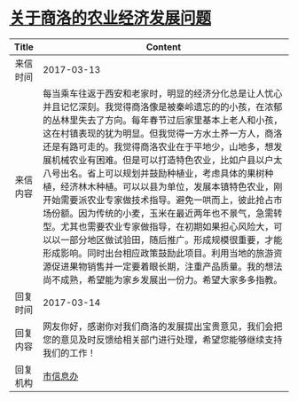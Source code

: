 # [关于商洛的农业经济发展问题](http://www.shangluo.gov.cn/zmhd/ldxxxx.jsp?urltype=leadermail.LeaderMailContentUrl&wbtreeid=1112&leadermailid=4036)

| Title |                                                                                                                                                                                                       Content                                                                                                                                                                                                        |
|:-----:|----------------------------------------------------------------------------------------------------------------------------------------------------------------------------------------------------------------------------------------------------------------------------------------------------------------------------------------------------------------------------------------------------------------------|
| 来信时间  | 2017-03-13                                                                                                                                                                                                                                                                                                                                                                                                           |
| 来信内容  | 每当乘车往返于西安和老家时，明显的经济分化总是让人忧心并且记忆深刻。我觉得商洛像是被秦岭遗忘的的小孩，在浓郁的丛林里失去了方向。每年春节过后家里基本上老人和小孩，这在村镇表现的犹为明显。但我觉得一方水土养一方人，商洛还是有路可走的。我觉得商洛农业在于平地少，山地多，想发展机械农业有困难。但是可以打造特色农业，比如户县以户太八号出名。省上可以规划并鼓励种植业，考虑具体的果树种植，经济林木种植。可以以县为单位，发展本镇特色农业，刚开始需要派农业专家做技术指导。避免一哄而上，彼此抢占市场份额。因为传统的小麦，玉米在最近两年也不景气，急需转型。尤其也需要农业专家做指导，在初期如果担心风险大，可以以一部分地区做试验田，随后推广。形成规模很重要，才能形成影响。同时出台相应政策鼓励此项目。利用当地的旅游资源促进果物销售并一定要着眼长期，注重产品质量。我的想法尚不成熟，希望能为家乡发展出一份力。希望大家多多指教。 |
| 回复时间  | 2017-03-14                                                                                                                                                                                                                                                                                                                                                                                                           |
| 回复内容  | 网友你好，感谢你对我们商洛的发展提出宝贵意见，我们会把您的意见及时反馈给相关部门进行处理，希望您能够继续支持我们的工作！                                                                                                                                                                                                                                                                                                                                                         |
| 回复机构  | [市信息办](../../category/agencies/市信息办.md)                                                                                                                                                                                                                                                                                                                                                                              |